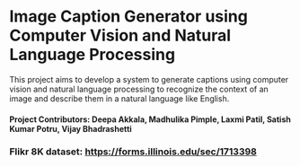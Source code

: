 # Image Caption Generator using Computer Vision and Natural Language Processing
This project aims to develop a system to generate captions using computer vision and natural language processing to recognize the context of an image and describe them in a natural language like English.

#### Project Contributors: Deepa Akkala, Madhulika Pimple, Laxmi Patil, Satish Kumar Potru, Vijay Bhadrashetti

### Flikr 8K dataset: https://forms.illinois.edu/sec/1713398
